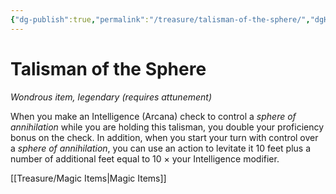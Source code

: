 ```yaml
---
{"dg-publish":true,"permalink":"/treasure/talisman-of-the-sphere/","dgHomeLink":false,"dgPassFrontmatter":true}
---
```



# Talisman of the Sphere

*Wondrous item, legendary (requires attunement)*

When you make an Intelligence (Arcana) check to control a *sphere of annihilation* while you are holding this talisman, you double your proficiency bonus on the check. In addition, when you start your turn with control over a *sphere of annihilation*, you can use an action to levitate it 10 feet plus a number of additional feet equal to 10 × your Intelligence modifier.


[[Treasure/Magic Items|Magic Items]]